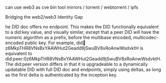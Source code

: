 can use web3 as cve bin tool mirrors / torrent / webtorrent / ipfs

Bridging the web2/web3 Identity Gap

he DID doc offers no endpoint. This makes the DID functionally equivalent to a did:key value, and visually similar, except that a peer DID will have the numeric algorithm as a prefix, before the multibase encoded, multicodec-encoded public key. For example, did:key:z6MkpTHR8VNsBxYAAWHut2Geadd9jSwuBV8xRoAnwWsdvktH is equivalent to did:peer:0z6MkpTHR8VNsBxYAAWHut2Geadd9jSwuBV8xRoAnwWsdvktH. The did:peer version differs in that it is upgradeable to a dynamically updatable DID with full DID doc and endpoints, simply using deltas, as long as the first delta is authenticated by the inception key.